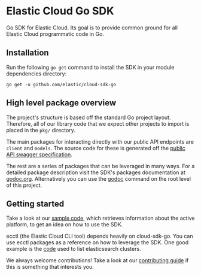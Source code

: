 # Elastic Cloud Go SDK

Go SDK for Elastic Cloud. Its goal is to provide common ground for all Elastic Cloud programmatic code in Go.

## Installation

Run the following `go get` command to install the SDK in your module dependencies directory:

```console
go get -u github.com/elastic/cloud-sdk-go
```

## High level package overview

The project's structure is based off the standard Go project layout. Therefore, all of our library code that we expect other projects to import is placed in the `pkg/` directory.

The main packages for interacting directly with our public API endpoints are `client` and `models`. The source code for these is generated off the [public API swagger specification](./api/apidocs.json).

The rest are a series of packages that can be leveraged in many ways. For a detailed package description visit the SDK's packages documentation at [godoc.org](https://godoc.org/github.com/elastic/cloud-sdk-go). Alternatively you can use the [godoc](https://godoc.org/golang.org/x/tools/cmd/godoc) command on the root level of this project.

## Getting started

Take a look at our [sample code](./examples/platform/main.go), which retrieves information about the active platform, to get an idea on how to use the SDK.

ecctl (the Elastic Cloud CLI tool) depends heavily on cloud-sdk-go. You can use ecctl packages as a reference on how to leverage the SDK. One good example is the [code](https://github.com/elastic/ecctl/blob/master/pkg/deployment/elasticsearch/list.go) used to list elasticsearch clusters.

We always welcome contributions! Take a look at our [contributing guide](./CONTRIBUTING.md) if this is something that interests you.
